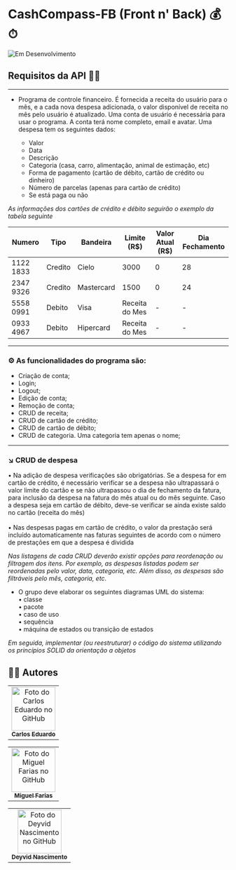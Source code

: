 # CashCompass-FB (Front n' Back) 💰⏱
![Em Desenvolvimento](http://img.shields.io/static/v1?label=STATUS&message=EM%20DESENVOLVIMENTO&color=yellow&style=for-the-badge)

## Requisitos da API 📃📌
---
* Programa de controle financeiro. É fornecida a receita do usuário para o mês, e a cada nova despesa adicionada, o valor 
disponível de receita no mês pelo usuário é atualizado. Uma conta de usuário é necessária para usar o programa. A 
conta terá nome completo, email e avatar. Uma despesa tem os seguintes dados:

  * Valor <br>
  * Data <br>
  * Descrição <br>
  * Categoria (casa, carro, alimentação, animal de estimação, etc) <br>
  * Forma de pagamento (cartão de débito, cartão de crédito ou dinheiro) <br>
  * Número de parcelas (apenas para cartão de crédito) <br>
  * Se está paga ou não <br>

*As informações dos cartões de crédito e débito seguirão o exemplo da tabela seguinte*

| Numero | Tipo | Bandeira | Limite (R$) | Valor Atual (R$) | Dia Fechamento |
| ------------- | ------------- |  ------------- |  ------------- |  ------------- |  ------------- |
| 1122 1833 | Credito | Cielo | 3000 | 0 | 28 |
| 2347 9326 | Credito | Mastercard | 1500 | 0 | 24 |
| 5558 0991 | Debito | Visa | Receita do Mes | - | - |
| 0933 4967 | Debito | Hipercard | Receita do Mes | - | - |

---
### ⚙ As funcionalidades do programa são:
 - Criação de conta;
 - Login;
 - Logout;
 - Edição de conta;
 - Remoção de conta;
 - CRUD de receita;
 - CRUD de cartão de crédito;
 - CRUD de cartão de débito;
 - CRUD de categoria. Uma categoria tem apenas o nome;
---

### ↘ CRUD de despesa
• Na adição de despesa verificações são obrigatórias. Se a despesa for em cartão de
crédito, é necessário verificar se a despesa não ultrapassará o valor limite do cartão e se
não ultrapassou o dia de fechamento da fatura, para inclusão da despesa na fatura do
mês atual ou do mês seguinte. Caso a despesa seja em cartão de débito, deve-se verificar
se ainda existe saldo no cartão (receita do mês) <br><br>
• Nas despesas pagas em cartão de crédito, o valor da prestação será incluído automaticamente
nas faturas seguintes de acordo com o número de prestações em que a despesa é
dividida

_Nas listagens de cada CRUD deverão existir opções para reordenação ou filtragem dos itens.
Por exemplo, as despesas listadas podem ser reordenadas pelo valor, data, categoria, etc. Além
disso, as despesas são filtráveis pelo mês, categoria, etc._

* O grupo deve elaborar os seguintes diagramas UML do sistema: <br>
 • classe <br>
 • pacote <br>
 • caso de uso <br>
 • sequência <br>
 • máquina de estados ou transição de estados <br>

_Em seguida, implementar (ou reestruturar) o código do sistema utilizando os princípios SOLID da
orientação a objetos_

<h2>👨‍💻 Autores</h2>

<table>
  <tr>
    <td align="center">
      <a href="https://github.com/carlosedu757">
        <img src="https://avatars.githubusercontent.com/u/74271104?v=4" width="100px;" alt="Foto do Carlos Eduardo no GitHub"/><br>
        <sub>
          <b>Carlos Eduardo</b>
        </sub>
      </a>
    </td>
  </tr>
</table>

<table>
  <tr>
    <td align="center">
      <a href="https://github.com/MiguelFarias1">
        <img src="https://avatars.githubusercontent.com/u/83464660?v=4" width="100px;" alt="Foto do Miguel Farias no GitHub"/><br>
        <sub>
          <b>Miguel Farias</b>
        </sub>
      </a>
    </td>
  </tr>
</table>

<table>
  <tr>
    <td align="center">
      <a href="https://github.com/Gronite">
        <img src="https://avatars.githubusercontent.com/u/74727176?v=4" width="100px;" alt="Foto do Deyvid Nascimento no GitHub"/><br>
        <sub>
          <b>Deyvid Nascimento</b>
        </sub>
      </a>
    </td>
  </tr>
</table>
